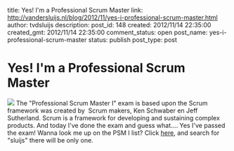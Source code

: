 title: Yes! I'm a Professional Scrum Master
link: http://vandersluijs.nl/blog/2012/11/yes-i-professional-scrum-master.html
author: tvdsluijs
description: 
post_id: 148
created: 2012/11/14 22:35:00
created_gmt: 2012/11/14 22:35:00
comment_status: open
post_name: yes-i-professional-scrum-master
status: publish
post_type: post

# Yes! I'm a Professional Scrum Master

![](/wp-content/uploads/2012/11/PSMI.png) The "Professional Scrum Master I" exam is based upon the Scrum framework was created by  Scrum makers, Ken Schwaber en Jeff Sutherland. Scrum is a framework for developing and sustaining complex products. And today I've done the exam and guess what.... Yes I've passed the exam! Wanna look me up on the PSM I list? Click [here](http://www.scribd.com/doc/36354014/PSM-I-Certification-List), and search for "sluijs" there will be only one.